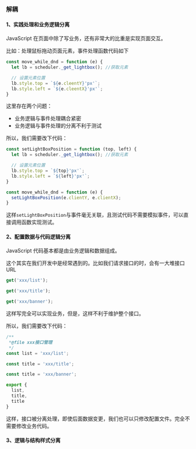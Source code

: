 ### 解耦
#### 1、实践处理和业务逻辑分离
JavaScript 在页面中除了写业务，还有非常大的比重是实现页面交互。

比如：处理鼠标拖动页面元素，事件处理函数代码如下
```js
const move_while_dnd = function (e) {
  let lb = scheduler._get_lightbox(); //获取元素

  // 设置元素位置
  lb.style.top = `${e.cleentY}'px'`;
  lb.style.left = `${e.cleentX}'px'`;
}
```
这里存在两个问题：
- 业务逻辑与事件处理耦合紧密
- 业务逻辑与事件处理的分离不利于测试

所以，我们需要改下代码：
```js
const setLightBoxPosition = function (top, left) {
  let lb = scheduler._get_lightbox(); //获取元素

  // 设置元素位置
  lb.style.top = `${top}'px'`;
  lb.style.left = `${left}'px'`;
}

const move_while_dnd = function (e) {
  setLightBoxPosition(e.clientY, e.clientX);
}
```
这样`setLightBoxPosition`与事件毫无关联，且测试代码不需要模拟事件，可以直接调用函数实现测试。

#### 2、配置数据与代码逻辑分离
JavaScript 代码基本都是由业务逻辑和数据组成。

这个其实在我们开发中是经常遇到的。比如我们请求接口的时，会有一大堆接口URL
```js
get('xxx/list');

get('xxx/title');

get('xxx/banner');
```
这样写完全可以实现业务，但是，这样不利于维护整个接口。

所以，我们需要改下代码：
```js
/**
 *@file xxx接口管理
 */
const list = 'xxx/list';

const title = 'xxx/title';

const title = 'xxx/banner';

export {
  list,
  title,
  title
}
```
这样，接口被分离处理，即使后面数据变更，我们也可以只修改配置文件。完全不需要修改业务代码。

#### 3、逻辑与结构样式分离